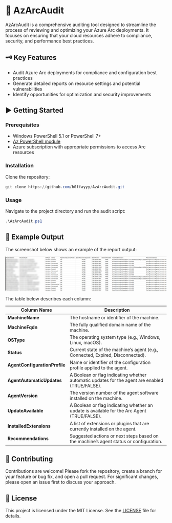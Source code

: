 # 🔭 AzArcAudit

AzArcAudit is a comprehensive auditing tool designed to streamline the process of reviewing and optimizing your Azure Arc deployments. It focuses on ensuring that your cloud resources adhere to compliance, security, and performance best practices.

## 🗝️ Key Features
- Audit Azure Arc deployments for compliance and configuration best practices
- Generate detailed reports on resource settings and potential vulnerabilities
- Identify opportunities for optimization and security improvements

## ▶️ Getting Started

### Prerequisites
- Windows PowerShell 5.1 or PowerShell 7+
- [Az PowerShell module](https://learn.microsoft.com/powershell/azure/install-azure-powershell)
- Azure subscription with appropriate permissions to access Arc resources

### Installation
Clone the repository:

```powershell
git clone https://github.com/h0ffayyy/AzArcAudit.git
```

### Usage
Navigate to the project directory and run the audit script:

```powershell
.\AzArcAudit.ps1
```

## 📃 Example Output

The screenshot below shows an example of the report output:

![](./images/arcaudit1.png)

The table below describes each column:

| **Column Name**              | **Description**                                                                                                   |
|------------------------------|-------------------------------------------------------------------------------------------------------------------|
| **MachineName**              | The hostname or identifier of the machine.                                                                        |
| **MachineFqdn**              | The fully qualified domain name of the machine.                                                                   |
| **OSType**                   | The operating system type (e.g., Windows, Linux, macOS).                                                          |
| **Status**                   | Current state of the machine’s agent (e.g., Connected, Expired, Disconnected).                                    |
| **AgentConfigurationProfile**| Name or identifier of the configuration profile applied to the agent.                                             |
| **AgentAutomaticUpdates**    | A Boolean or flag indicating whether automatic updates for the agent are enabled (TRUE/FALSE).                    |
| **AgentVersion**             | The version number of the agent software installed on the machine.                                                |
| **UpdateAvailable**          | A Boolean or flag indicating whether an update is available for the Arc Agent (TRUE/FALSE).                       |
| **InstalledExtensions**      | A list of extensions or plugins that are currently installed on the agent.                                        |
| **Recommendations**          | Suggested actions or next steps based on the machine’s agent status or configuration.                             |

## 🤝 Contributing
Contributions are welcome! Please fork the repository, create a branch for your feature or bug fix, and open a pull request. For significant changes, please open an issue first to discuss your approach.

## 🪪 License
This project is licensed under the MIT License. See the [LICENSE](LICENSE) file for details.
